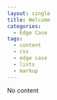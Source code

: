 ```yaml
---
layout: single
title: Welcome
categories:
  - Edge Case
tags:
  - content
  - css
  - edge case
  - lists
  - markup
---
```


No content

